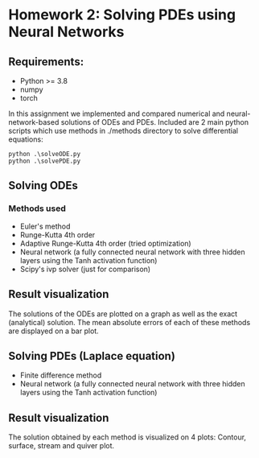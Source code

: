 # Homework 2: Solving PDEs using Neural Networks #


## Requirements:
- Python >= 3.8
- numpy
- torch

In this assignment we implemented and compared
numerical and neural-network-based solutions of ODEs and PDEs. 
Included are 2 main python scripts which use methods in ./methods directory to solve differential equations:

`python .\solveODE.py` \
`python .\solvePDE.py`

## Solving ODEs ##
### Methods used ###
- Euler's method
- Runge-Kutta 4th order
- Adaptive Runge-Kutta 4th order (tried optimization)
- Neural network (a fully connected neural network with three hidden layers using the Tanh activation function)
- Scipy's ivp solver (just for comparison)

## Result visualization
The solutions of the ODEs are plotted on a graph as well as the exact (analytical) solution.
The mean absolute errors of each of these methods are displayed on a bar plot.

## Solving PDEs (Laplace equation) ##
- Finite difference method
- Neural network (a fully connected neural network with three hidden layers using the Tanh activation function)

## Result visualization
The solution obtained by each method is visualized on 4 plots: Contour, surface, stream and quiver plot.
